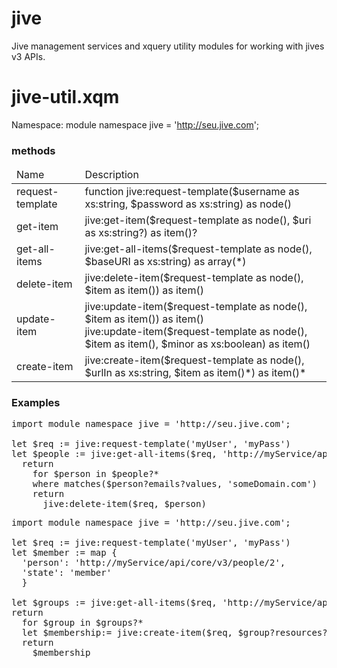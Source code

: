 # jive
Jive management services and xquery utility modules for working with jives v3 APIs.

# jive-util.xqm
Namespace: module namespace jive = 'http://seu.jive.com';

<h3>methods</h3>
<table>
  <thead>
    <tr><td>Name</td><td>Description</td></tr>
  </thead>
  <tbody>
      <tr><td>request-template</td><td>function jive:request-template($username as xs:string, $password as xs:string) as node()</td></tr>
      <tr><td>get-item</td><td>jive:get-item($request-template as node(), $uri as xs:string?) as item()?</td></tr>
      <tr><td>get-all-items</td><td>jive:get-all-items($request-template as node(), $baseURI as xs:string) as array(*)</td></tr>
      <tr><td>delete-item</td><td>jive:delete-item($request-template as node(), $item as item()) as item()</td></tr>
      <tr><td>update-item</td><td>
      jive:update-item($request-template as node(), $item as item()) as item()<br />
      jive:update-item($request-template as node(), $item as item(), $minor as xs:boolean) as item()
      </td></tr>
      <tr><td>create-item</td><td>jive:create-item($request-template as node(), $urlIn as xs:string, $item as item()*) as item()*</td></tr>
  </tbody>
</table>

<h3>Examples</h3>

<pre>
import module namespace jive = 'http://seu.jive.com';

let $req := jive:request-template('myUser', 'myPass') 
let $people := jive:get-all-items($req, 'http://myService/api/core/v3/people') 
  return
    for $person in $people?*
    where matches($person?emails?values, 'someDomain.com') 
    return
      jive:delete-item($req, $person)
</pre>

<pre>
import module namespace jive = 'http://seu.jive.com';

let $req := jive:request-template('myUser', 'myPass') 
let $member := map {
  'person': 'http://myService/api/core/v3/people/2',
  'state': 'member'
  }
  
let $groups := jive:get-all-items($req, 'http://myService/api/core/v3/place?filter=tag(someTag)')
return
  for $group in $groups?*
  let $membership:= jive:create-item($req, $group?resources?members?ref, $member) 
  return
    $membership
</pre>
